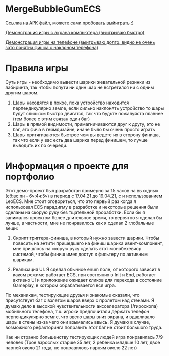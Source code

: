 # MergeBubbleGumECS
[Ссылка на APK файл, можете сами пробовать выйиграть :)](https://drive.google.com/file/d/1rmbvoshi_5KENK4Tk1gBnJOhdojO_R92/view?usp=sharing)

[Демонстрация игры с экрана компьютера (выигрываю быстро)](https://youtu.be/7c0NsepJK9c)

[Демонстрация игры на телефоне (выигрываю долго, видно не очень зато понятна фишка с наклоном телефона)](https://youtu.be/7c0NsepJK9c)

# Правила игры
Суть игры - необходимо вывести шарики жевательной резинки из лабиринта, так чтобы попути ни один шар не встретился ни с одним другим шаром.
1. Шары находятся в покое, пока устройство находится перпендикулярно земле, если сильно наклонять устройство то шары будут слишком быстро двигатся, 
так что будьте пожалуйста плавнее (тем более с этим связан один баг)
2. Шары в прямой видимости, примагничиваются друг к другу, это не баг, это фича в геймдизайне, иначе было бы очень просто играть
3. Шары притягиваются быстрее чем вы ведете их в сторону финиша, так что если у вас есть два шарика перед финишем, то лучше выводить их по очереди.

# Информация о проекте для портфолио
Этот демо-проект был разработан примерно за 15 часов на выходных (сб:вс:пн - 6ч:4ч:5ч) в период с 17.04.21 до 19.04.21, с и использованием LeoECS. 
Мне стоит оговориться, что это первый раз когда я использовал ECS парадигму в разработке и некоторые решения были сделаны на скорую руку без тщательной проработки.
Если бы я занимался проектом более длительное время, то вероятно я сделал бы лучше, в частности, мне не понравилось как я сделал 2 глобальные вещи:

1. Скрипт триггера-финиша, в который нужно завести шарики. Чтобы повесить на энтити пришедшего на финиш шарика ивент-компонент, 
мне пришлось на скорую руку сделать этот монобехевиор системой, чтобы финиш имел доступ к фильтеру по активным шарикам.

2. Реализация UI. Я сделал обычное enum поле, от которого зависит в каком режиме работает ECS, при состояних в Init и End, работает активно UI и 
приложение ожидает кликов для перехода в состояние Gameplay, в котором обрабатывается вся игра.

По механикам, тестирующие друзья и знакомые сказали, что присутствует баг с взлетом шаров вверх с пролетом над стенами. 
Я думаю дело в высокой чувствительности аксселератора (/гироскопа) мобильного телефона, т.к. игроки предпочитали держать телефон перпендикулярно земле, 
что ввело шары вниз экрана, и вдавливало шары в стены из-за чего они взымались ввысь. Я думаю в случае, возможного рефакторинга поправить этот баг не стоит большого труда.

Как ни странно большенству тестирующих людей игра понравилась 7/9 человек (Трое взрослых старше 35 лет, 2 ребенка младше 10 лет, двое парней около 21 года, не понравилось парням около 22 лет)
